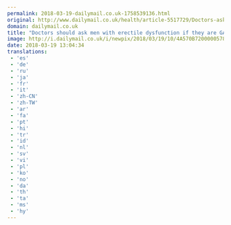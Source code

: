 ```yaml
---
permalink: 2018-03-19-dailymail.co.uk-1758539136.html
original: http://www.dailymail.co.uk/health/article-5517729/Doctors-ask-men-erectile-dysfunction-GAY.html?ITO=1490&ns_mchannel=rss&ns_campaign=1490
domain: dailymail.co.uk
title: "Doctors should ask men with erectile dysfunction if they are GAY"
image: http://i.dailymail.co.uk/i/newpix/2018/03/19/10/4A570B7200000578-0-image-a-38_1521454699076.jpg
date: 2018-03-19 13:04:34
translations: 
 - 'es'
 - 'de'
 - 'ru'
 - 'ja'
 - 'fr'
 - 'it'
 - 'zh-CN'
 - 'zh-TW'
 - 'ar'
 - 'fa'
 - 'pt'
 - 'hi'
 - 'tr'
 - 'id'
 - 'nl'
 - 'sv'
 - 'vi'
 - 'pl'
 - 'ko'
 - 'no'
 - 'da'
 - 'th'
 - 'ta'
 - 'ms'
 - 'hy'
---
```


